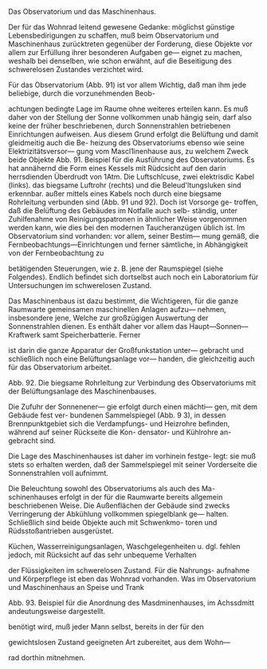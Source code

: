 Das Observatorium und das Maschinenhaus.

Der für das Wohnrad leitend gewesene Gedanke: möglichst
günstige Lebensbedirigungen zu schaffen, muß beim Observatorium
und Maschinenhaus zurücktreten gegenüber der Forderung, diese
Objekte vor allem zur Erfüllung ihrer besonderen Aufgaben ge—
eignet zu machen, weshalb bei denselben, wie schon erwähnt, auf
die Beseitigung des schwerelosen Zustandes verzichtet wird.

Für das Observatorium (Abb. 91) ist vor allem Wichtig,
daß man ihm jede beliebige, durch die vorzunehmenden Beob-

achtungen bedingte Lage im Raume ohne weiteres erteilen kann.
Es muß daher von der Stellung der Sonne vollkommen unab
hängig sein, darf also keine der früher beschriebenen, durch
Sonnenstrahlen betriebenen Einrichtungen aufweisen. Aus diesem
Grund erfolgt die Belüftung und damit gleidmeitig auch die Be-
heizung des Observatoriums ebenso wie seine Elektrizitätsversor—
gung vom Mascl1inenhause aus, zu welchem Zweck beide Objekte
<bild>
<bu>Abb. 91. Beispiel für die Ausführung des Observatoriums.
Es hat annähernd die Form eines Kessels mit Rüdcsicht auf den
darin herrsdienden Überdrudt von 1Atm. Die Luftschlcuse, zwei
elektrisdic Kabel (links). das biegsame Luftrohr (rechts) und die
Beleud'ltungsluken sind erkennbar.</bu>
außer mittels eines Kabels noch durch eine biegsame Rohrleitung
verbunden sind (Abb. 91 und 92). Doch ist Vorsorge ge-
troffen, daß die Belüftung des Gebäudes im Notfalle auch selb-
ständig, unter Zuhilfenahme von Reinigungspatronen in ähnlicher
Weise vorgenommen werden kann, wie dies bei den modernen
Taucheranzügen üblich ist.
Im Observatorium sind vorhanden: vor allem, seiner Bestim—
mung gemäß, die Fernbeobachtungs—Einrichtungen und
ferner sämtliche, in Abhängigkeit von der Fernbeobachtung zu

betätigenden Steuerungen, wie z. B. jene der Raumspiegel
(siehe Folgendes). Endlich befindet sich dortselbst auch noch ein
Laboratorium für Untersuchungen im schwerelosen Zustand.

Das Maschinenbaus ist dazu bestimmt, die Wichtigeren, für
die ganze Raumwarte gemeinsamen maschinellen Anlagen aufzu—
nehmen, insbesondere jene, Welche zur großzügigen Auswertung
der Sonnenstrahlen dienen. Es enthält daher vor allem das
Haupt—Sonnen—Kraftwerk samt Speicherbatterie. Ferner

ist darin die ganze Apparatur
der Großfunkstation unter—
gebracht und schließlich noch
eine Belüftungsanlage vor—
handen, die gleichzeitig auch für
das Observatorium arbeitet.

<bild>
<bu>Abb. 92. Die biegsame Rohrleitung
zur Verbindung des Observatoriums mit
der Belüftungsanlage des Maschinenbauses.</bu>

Die Zufuhr der Sonnenener—
gie erfolgt durch einen mächti—
gen, mit dem Gebäude fest ver-
bundenen Sammelspiegel (Abb.
9 3), in dessen Brennpunktgebiet
sich die Verdampfungs- und
Heizrohre befinden, während
auf seiner Rückseite die Kon-
densator- und Kühlrohre an-
gebracht sind.

Die Lage des Maschinenhauses ist daher im vorhinein festge-
legt: sie muß stets so erhalten werden, daß der Sammelspiegel
mit seiner Vorderseite die Sonnenstrahlen voll aufnimmt.

Die Beleuchtung sowohl des Observatoriums als auch des Ma-
schinenhauses erfolgt in der für die Raumwarte bereits allgemein
beschriebenen Weise. Die Außenflächen der Gebäude sind zwecks
Verringerung der Abkühlung vollkommen spiegelblank ge—
halten. Schließlich sind beide Objekte auch mit Schwenkmo-
toren und Rüdsstoßantrieben ausgerüstet.

Küchen, Wasserreinigungsanlagen, Waschgelegenheiten u. dgl.
fehlen jedoch, mit Rücksicht auf das sehr unbequeme Verhalten

der Flüssigkeiten im schwerelosen Zustand. Für die Nahrungs-
aufnahme und Körperpflege ist eben das Wohnrad vorhanden.
Was im Observatorium und Maschinenhaus an Speise und Trank

Abb. 93. Beispiel für die Anordnung des Masdminenhauses, im Achssdmitt
andeutungsweise dargestellt.

benötigt wird, muß jeder Mann selbst, bereits in der für den

gewichtslosen Zustand geeigneten Art zubereitet, aus dem Wohn—

rad dorthin mitnehmen.

